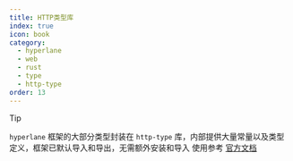 ```yaml
---
title: HTTP类型库
index: true
icon: book
category:
  - hyperlane
  - web
  - rust
  - type
  - http-type
order: 13
---
```


<Share colorful />

> [!tip]
>
> `hyperlane` 框架的大部分类型封装在 `http-type` 库，内部提供大量常量以及类型定义，框架已默认导入和导出，无需额外安装和导入
> 使用参考 [官方文档](../http-type/README.md)

<Bottom />
